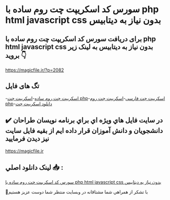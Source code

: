 # سورس کد اسکریپت چت روم ساده با php html javascript css بدون نیاز به دیتابیس

## برای دریافت سورس کد اسکریپت چت روم ساده با php html javascript css بدون نیاز به دیتابیس به لینک زیر بروید 👇

https://magicfile.ir/?p=2082

## تگ های فایل

-[اسکریپت چت روم ساده](https://magicfile.ir/product/%d8%b3%d9%88%d8%b1%d8%b3-%da%a9%d8%af-%d8%a7%d8%b3%da%a9%d8%b1%d9%8a%d9%be%d8%aa-%da%86%d8%aa-%d8%b1%d9%88%d9%85-%d8%b3%d8%a7%d8%af%d9%87/)-[اسکریپت چت php](https://magicfile.ir/product/%d8%b3%d9%88%d8%b1%d8%b3-%da%a9%d8%af-%d8%a7%d8%b3%da%a9%d8%b1%d9%8a%d9%be%d8%aa-%da%86%d8%aa-%d8%b1%d9%88%d9%85-%d8%b3%d8%a7%d8%af%d9%87/)-[اسکریپت چت فارسی](https://magicfile.ir/product/%d8%b3%d9%88%d8%b1%d8%b3-%da%a9%d8%af-%d8%a7%d8%b3%da%a9%d8%b1%d9%8a%d9%be%d8%aa-%da%86%d8%aa-%d8%b1%d9%88%d9%85-%d8%b3%d8%a7%d8%af%d9%87/)-[اسکریپت چت روم php](https://magicfile.ir/product/%d8%b3%d9%88%d8%b1%d8%b3-%da%a9%d8%af-%d8%a7%d8%b3%da%a9%d8%b1%d9%8a%d9%be%d8%aa-%da%86%d8%aa-%d8%b1%d9%88%d9%85-%d8%b3%d8%a7%d8%af%d9%87/)-[دانلود اسکریپت چت](https://magicfile.ir/product/%d8%b3%d9%88%d8%b1%d8%b3-%da%a9%d8%af-%d8%a7%d8%b3%da%a9%d8%b1%d9%8a%d9%be%d8%aa-%da%86%d8%aa-%d8%b1%d9%88%d9%85-%d8%b3%d8%a7%d8%af%d9%87/)

## ✔️ در سايت فايل هاي ويژه اي براي برنامه نويسان طراحان دانشجويان و دانش آموزان قرار داده ايم از بقيه فايل سايت نيز ديدن فرماييد

https://magicfile.ir


## لينک دانلود اصلي 📥 :

[سورس کد اسکریپت چت روم ساده با php html javascript css بدون نیاز به دیتابیس](https://magicfile.ir/product/%d8%b3%d9%88%d8%b1%d8%b3-%da%a9%d8%af-%d8%a7%d8%b3%da%a9%d8%b1%d9%8a%d9%be%d8%aa-%da%86%d8%aa-%d8%b1%d9%88%d9%85-%d8%b3%d8%a7%d8%af%d9%87/) 


🙏با تشکر از همراهي شما مشتاقانه در وبسایت منتظر شما دوست عزیز هستیم

